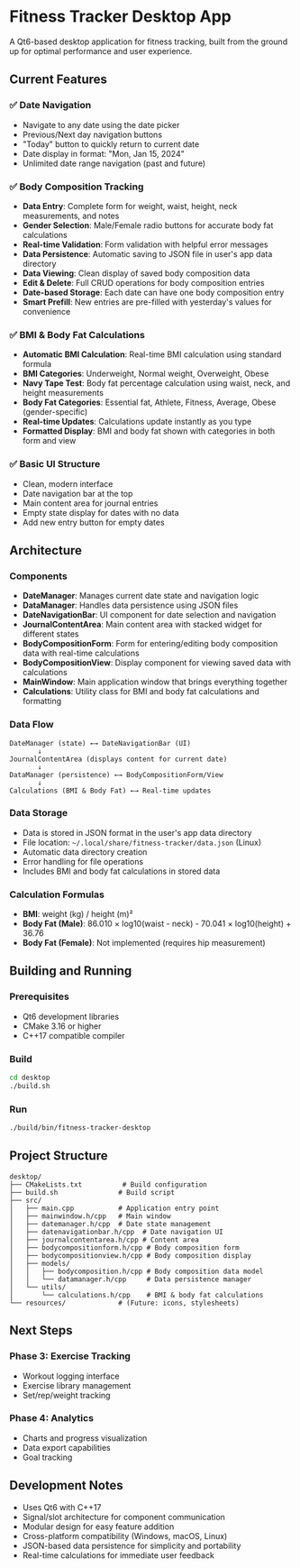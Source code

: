 # Fitness Tracker Desktop App

A Qt6-based desktop application for fitness tracking, built from the ground up for optimal performance and user experience.

## Current Features

### ✅ Date Navigation
- Navigate to any date using the date picker
- Previous/Next day navigation buttons
- "Today" button to quickly return to current date
- Date display in format: "Mon, Jan 15, 2024"
- Unlimited date range navigation (past and future)

### ✅ Body Composition Tracking
- **Data Entry**: Complete form for weight, waist, height, neck measurements, and notes
- **Gender Selection**: Male/Female radio buttons for accurate body fat calculations
- **Real-time Validation**: Form validation with helpful error messages
- **Data Persistence**: Automatic saving to JSON file in user's app data directory
- **Data Viewing**: Clean display of saved body composition data
- **Edit & Delete**: Full CRUD operations for body composition entries
- **Date-based Storage**: Each date can have one body composition entry
- **Smart Prefill**: New entries are pre-filled with yesterday's values for convenience

### ✅ BMI & Body Fat Calculations
- **Automatic BMI Calculation**: Real-time BMI calculation using standard formula
- **BMI Categories**: Underweight, Normal weight, Overweight, Obese
- **Navy Tape Test**: Body fat percentage calculation using waist, neck, and height measurements
- **Body Fat Categories**: Essential fat, Athlete, Fitness, Average, Obese (gender-specific)
- **Real-time Updates**: Calculations update instantly as you type
- **Formatted Display**: BMI and body fat shown with categories in both form and view

### ✅ Basic UI Structure
- Clean, modern interface
- Date navigation bar at the top
- Main content area for journal entries
- Empty state display for dates with no data
- Add new entry button for empty dates

## Architecture

### Components
- **DateManager**: Manages current date state and navigation logic
- **DataManager**: Handles data persistence using JSON files
- **DateNavigationBar**: UI component for date selection and navigation
- **JournalContentArea**: Main content area with stacked widget for different states
- **BodyCompositionForm**: Form for entering/editing body composition data with real-time calculations
- **BodyCompositionView**: Display component for viewing saved data with calculations
- **MainWindow**: Main application window that brings everything together
- **Calculations**: Utility class for BMI and body fat calculations and formatting

### Data Flow
```
DateManager (state) ←→ DateNavigationBar (UI)
       ↓
JournalContentArea (displays content for current date)
       ↓
DataManager (persistence) ←→ BodyCompositionForm/View
       ↓
Calculations (BMI & Body Fat) ←→ Real-time updates
```

### Data Storage
- Data is stored in JSON format in the user's app data directory
- File location: `~/.local/share/fitness-tracker/data.json` (Linux)
- Automatic data directory creation
- Error handling for file operations
- Includes BMI and body fat calculations in stored data

### Calculation Formulas
- **BMI**: weight (kg) / height (m)²
- **Body Fat (Male)**: 86.010 × log10(waist - neck) - 70.041 × log10(height) + 36.76
- **Body Fat (Female)**: Not implemented (requires hip measurement)

## Building and Running

### Prerequisites
- Qt6 development libraries
- CMake 3.16 or higher
- C++17 compatible compiler

### Build
```bash
cd desktop
./build.sh
```

### Run
```bash
./build/bin/fitness-tracker-desktop
```

## Project Structure
```
desktop/
├── CMakeLists.txt          # Build configuration
├── build.sh               # Build script
├── src/
│   ├── main.cpp           # Application entry point
│   ├── mainwindow.h/cpp   # Main window
│   ├── datemanager.h/cpp  # Date state management
│   ├── datenavigationbar.h/cpp  # Date navigation UI
│   ├── journalcontentarea.h/cpp # Content area
│   ├── bodycompositionform.h/cpp # Body composition form
│   ├── bodycompositionview.h/cpp # Body composition display
│   ├── models/
│   │   ├── bodycomposition.h/cpp # Body composition data model
│   │   └── datamanager.h/cpp     # Data persistence manager
│   └── utils/
│       └── calculations.h/cpp    # BMI & body fat calculations
└── resources/             # (Future: icons, stylesheets)
```

## Next Steps

### Phase 3: Exercise Tracking
- Workout logging interface
- Exercise library management
- Set/rep/weight tracking

### Phase 4: Analytics
- Charts and progress visualization
- Data export capabilities
- Goal tracking

## Development Notes

- Uses Qt6 with C++17
- Signal/slot architecture for component communication
- Modular design for easy feature addition
- Cross-platform compatibility (Windows, macOS, Linux)
- JSON-based data persistence for simplicity and portability
- Real-time calculations for immediate user feedback 